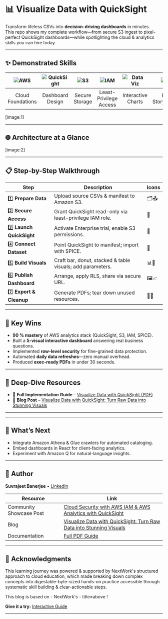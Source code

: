 <!-- --------------------------------------------------------------------- -->
<!--        _____      _       _           _ _       _     _               -->
<!--       |  __ \    (_)     | |         | (_)     | | | |              -->
<!--       | |  | | __ _ _ __ | |__   ___ | |_  __ _| |__ | |__   ___ _ __ -->
<!--       | |  | |/ _` | '_ \| '_ \ / _ \| | |/ _` | '_ \| '_ \ / _ \ '__|-->
<!--       | |__| | (_| | |_) | | | | (_) | | | (_| | | | | | | |  __/ |   -->
<!--       |_____/ \__,_| .__/|_| |_|\___/|_|_|\__, |_| |_|_| |_|\___|_|   -->
<!--                     | |                     __/ |                     -->
<!--                     |_|                    |___/                      -->
<!-- --------------------------------------------------------------------- -->

# 📊 Visualize Data with QuickSight

Transform lifeless CSVs into **decision-driving dashboards** in minutes.  
This repo shows my complete workflow—from secure S3 ingest to pixel-perfect QuickSight dashboards—while spotlighting the cloud & analytics skills you can hire today.

---

## ✨ Demonstrated Skills

| ![AWS](https://img.shields.io/badge/AWS-Cloud-orange?logo=amazonaws&logoColor=white) | ![QuickSight](https://img.shields.io/badge/Amazon-QuickSight-success?logo=amazon-quickSight&logoColor=white) | ![S3](https://img.shields.io/badge/Amazon-S3-blue?logo=amazons3&logoColor=white) | ![IAM](https://img.shields.io/badge/AWS-IAM-yellow?logo=amazonaws&logoColor=white) | ![Data Viz](https://img.shields.io/badge/Data%20Visualization-critical?logo=datatable&logoColor=white) | ![BI](https://img.shields.io/badge/Business%20Intelligence-blueviolet) |
|:---:|:---:|:---:|:---:|:---:|:---:|
| Cloud Foundations | Dashboard Design | Secure Storage | Least-Privilege Access | Interactive Charts | KPI Storytelling |

[image:1]

---

## 🌐 Architecture at a Glance
[image:2]

---

## 📋 Step-by-Step Walkthrough

| Step | Description | Icons |
|------|-------------|-------|
| 1️⃣ **Prepare Data** | Upload source CSVs & manifest to Amazon S3. | 🗂️📤 |
| 2️⃣ **Secure Access** | Grant QuickSight read-only via least-privilege IAM role. | 🔐 |
| 3️⃣ **Launch QuickSight** | Activate Enterprise trial, enable S3 permissions. | 🚀 |
| 4️⃣ **Connect Dataset** | Point QuickSight to manifest; import with SPICE. | 🔄 |
| 5️⃣ **Build Visuals** | Craft bar, donut, stacked & table visuals; add parameters. | 📊🎨 |
| 6️⃣ **Publish Dashboard** | Arrange, apply RLS, share via secure URL. | 🖼️📈 |
| 7️⃣ **Export & Cleanup** | Generate PDFs; tear down unused resources. | 📑🧹 |

---

## 🌟 Key Wins
- **90 % mastery** of AWS analytics stack (QuickSight, S3, IAM, SPICE).  
- Built a **5-visual interactive dashboard** answering real business questions.  
- Implemented **row-level security** for fine-grained data protection.  
- Automated **daily data refreshes**—zero manual overhead.  
- Produced **exec-ready PDFs** in under 30 seconds.

---

## 🔗 Deep-Dive Resources
- 📄 **Full Implementation Guide** – [Visualize Data with QuickSight (PDF)](https://mega.nz/file/zyBDlQxb#BX7CW5hF-mFX48YfjG7b5GnLPy-y8q5wp5zLR0CUjwA)  
- 📝 **Blog Post** – [Visualize Data with QuickSight: Turn Raw Data into Stunning Visuals](https://dev.to/suvrajeet/visualize-data-with-quicksight-turn-raw-data-into-stunning-visuals-part-4-1go8)  
<!-- blog link = -->

---


---

## 🎯 What’s Next
- Integrate Amazon Athena & Glue crawlers for automated cataloging.  
- Embed dashboards in React for client-facing analytics.  
- Experiment with Amazon Q for natural-language insights.  

---

## 👤 Author
**Suvrajeet Banerjee** • [LinkedIn](https://www.linkedin.com/in/suvrajeet/)

| Resource | Link |
|----------|------|
| Community Showcase Post | [Cloud Security with AWS IAM & AWS Analytics with QuickSight](https://community.nextwork.org/c/celebrations/cloud-security-with-aws-iam-aws-analytics-with-quicksight) |
| Blog | [Visualize Data with QuickSight: Turn Raw Data into Stunning Visuals](https://dev.to/suvrajeet/visualize-data-with-quicksight-turn-raw-data-into-stunning-visuals-part-4-1go8) |
| Documentation | [Full PDF Guide](https://mega.nz/file/zyBDlQxb#BX7CW5hF-mFX48YfjG7b5GnLPy-y8q5wp5zLR0CUjwA) |

---

## 🙏 Acknowledgments
This learning journey was powered & supported by NextWork's structured approach to cloud education, which made breaking down complex concepts into digestable-byte-sized hands-on practice accessible through systematic skill building & clear-actionable steps.

This blog is based on - NextWork's - title=above !

**Give it a try:** [Interactive Guide](https://learn.nextwork.org/projects/aws-analytics-quicksight?track=high)

---
